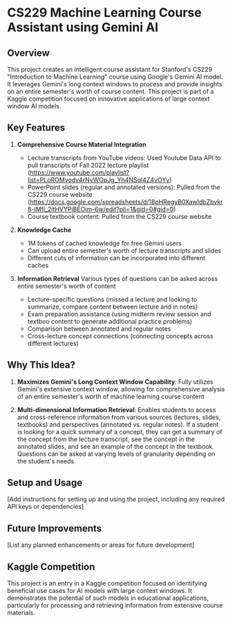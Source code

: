# CS229 Machine Learning Course Assistant using Gemini AI

## Overview
This project creates an intelligent course assistant for Stanford's CS229 "Introduction to Machine Learning" course using Google's Gemini AI model. It leverages Gemini's long context windows to process and provide insights on an entire semester's worth of course content. This project is part of a Kaggle competition focused on innovative applications of large context window AI models.

## Key Features

1. **Comprehensive Course Material Integration**
   - Lecture transcripts from YouTube videos: Used Youtube Data API to pull transcripts of Fall 2022 lecture playlist (https://www.youtube.com/playlist?list=PLoROMvodv4rNyWOpJg_Yh4NSqI4Z4vOYy)
   - PowerPoint slides (regular and annotated versions): Pulled from the CS229 course website (https://docs.google.com/spreadsheets/d/18pHRegyB0XawIdbZbvkr8-jMfi_2ltHVYPjBEOim-6w/edit?pli=1&gid=0#gid=0)
   - Course textbook content: Pulled from the CS229 course website

2. **Knowledge Cache**
   - 1M tokens of cached knowledge for free Gemini users
   - Can upload entire semester's worth of lecture transcripts and slides
   - Different cuts of information can be incorporated into different caches

3. **Information Retrieval**
Various types of questions can be asked across entire semester's worth of content
   - Lecture-specific questions (missed a lecture and looking to summarize, compare content between lecture and in notes)
   - Exam preparation assistance (using midterm review session and textboo content to generate additional practice problems)
   - Comparison between annotated and regular notes
   - Cross-lecture concept connections (connecting concepts across different lectures)


## Why This Idea?

1. **Maximizes Gemini's Long Context Window Capability**: Fully utilizes Gemini's extensive context window, allowing for comprehensive analysis of an entire semester's worth of machine learning course content

2. **Multi-dimensional Information Retrieval**: Enables students to access and cross-reference information from various sources (lectures, slides, textbooks) and perspectives (annotated vs. regular notes). If a student is looking for a quick summary of a concept, they can get a summary of the concept from the lecture transcript, see the concept in the annotated slides, and see an example of the concept in the textbook. Questions can be asked at varying levels of granularity depending on the student's needs.


## Setup and Usage

[Add instructions for setting up and using the project, including any required API keys or dependencies]

## Future Improvements

[List any planned enhancements or areas for future development]

## Kaggle Competition

This project is an entry in a Kaggle competition focused on identifying beneficial use cases for AI models with large context windows. It demonstrates the potential of such models in educational applications, particularly for processing and retrieving information from extensive course materials.
